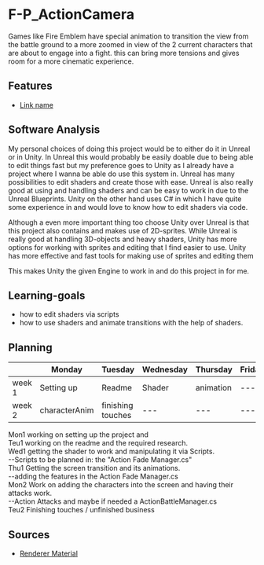 # F-P_ActionCamera

Games like Fire Emblem have special animation to transition the view from the battle ground to a more zoomed in view of the 2 current characters that are about to engage into a fight. this can bring more tensions and gives room for a more cinematic experience.

## Features

- [Link name](link)

## Software Analysis

My personal choices of doing this project would be to either do it in Unreal or in Unity. In Unreal this would probably be easily doable due to being able to edit things fast but my preference goes to Unity as I already have a project where I wanna be able do use this system in. Unreal has many possibilities to edit shaders and create those with ease. Unreal is also really good at using and handling shaders and can be easy to work in due to the Unreal Blueprints. Unity on the other hand uses C# in which I have quite some experience in and would love to know how to edit shaders via code.

Although a even more important thing too choose Unity over Unreal is that this project also contains and makes use of 2D-sprites. While Unreal is really good at handling 3D-objects and heavy shaders, Unity has more options for working with sprites and editing that I find easier to use. Unity has more effective and fast tools for making use of sprites and editing them 

This makes Unity the given Engine to work in and do this project in for me.

## Learning-goals
- how to edit shaders via scripts
- how to use shaders and animate transitions with the help of shaders.

## Planning

| | Monday | Tuesday | Wednesday | Thursday | Friday |
| --- | --- | --- | --- | --- | --- |
|week 1 | Setting up |Readme | Shader | animation | --- |
|week 2 | characterAnim | finishing touches | --- | --- | --- |

Mon1 working on setting up the project and \
Teu1 working on the readme and the required research. \
Wed1 getting the shader to work and manipulating it via Scripts. \
--Scripts to be planned in: the "Action Fade Manager.cs" \
Thu1 Getting the screen transition and its animations. \
--adding the features in the Action Fade Manager.cs \
Mon2 Work on adding the characters into the screen and having their attacks work.\
--Action Attacks and maybe if needed a ActionBattleManager.cs \
Teu2 Finishing touches / unfinished business

## Sources

- [Renderer Material](https://docs.unity3d.com/ScriptReference/Renderer-material.html)
